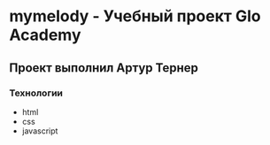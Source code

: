 # mymelody - Учебный проект Glo Academy
## Проект выполнил Артур Тернер

### Технологии 
- html
- css
- javascript
